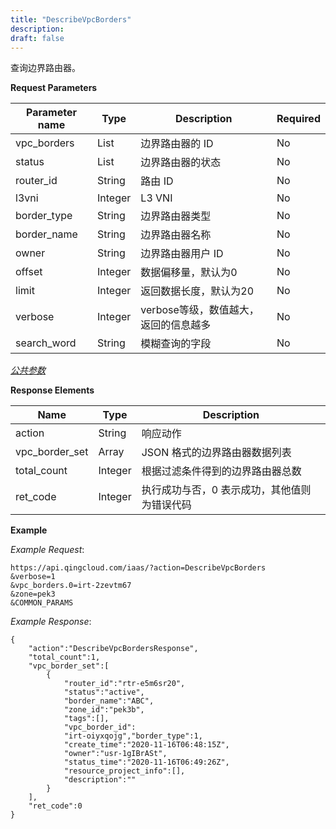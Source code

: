 ```yaml
---
title: "DescribeVpcBorders"
description: 
draft: false
---
```




查询边界路由器。


**Request Parameters**

| Parameter name | Type | Description | Required |
| --- | --- | --- | --- |
| vpc_borders | List | 边界路由器的 ID | No |
| status | List | 边界路由器的状态 | No |
| router_id | String | 路由 ID | No |
| l3vni | Integer | L3 VNI | No |
| border_type | String | 边界路由器类型 | No |
| border_name | String | 边界路由器名称 | No |
| owner | String | 边界路由器用户 ID | No |
| offset | Integer | 数据偏移量，默认为0 | No |
| limit | Integer | 返回数据长度，默认为20 | No |
| verbose | Integer | verbose等级，数值越大，返回的信息越多 | No |
| search_word | String | 模糊查询的字段 | No |

[_公共参数_](../../../parameters/)

**Response Elements**

| Name | Type | Description |
| --- | --- | --- |
| action | String | 响应动作 |
| vpc_border_set | Array | JSON 格式的边界路由器数据列表 |
| total_count | Integer | 根据过滤条件得到的边界路由器总数 |
| ret_code | Integer | 执行成功与否，0 表示成功，其他值则为错误代码 |

**Example**

_Example Request_:

```
https://api.qingcloud.com/iaas/?action=DescribeVpcBorders
&verbose=1
&vpc_borders.0=irt-2zevtm67
&zone=pek3
&COMMON_PARAMS
```

_Example Response_:

```
{
    "action":"DescribeVpcBordersResponse",
    "total_count":1,
    "vpc_border_set":[
        {
            "router_id":"rtr-e5m6sr20",
            "status":"active",
            "border_name":"ABC",
            "zone_id":"pek3b",
            "tags":[],
            "vpc_border_id":
            "irt-oiyxqojg","border_type":1,
            "create_time":"2020-11-16T06:48:15Z",
            "owner":"usr-1gIBrASt",
            "status_time":"2020-11-16T06:49:26Z",
            "resource_project_info":[],
            "description":""
        }
    ],
    "ret_code":0
}
```
